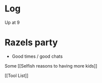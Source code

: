 
# Log


Up at 9 

# Razels party
- Good times / good chats

Some [[Selfish reasons to having more kids]]

[[Tool List]]

